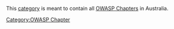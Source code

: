 This [category](:Special:Categories "wikilink") is meant to contain all
[OWASP Chapters](:Category:OWASP_Chapter "wikilink") in Australia.

[Category:OWASP Chapter](Category:OWASP_Chapter "wikilink")